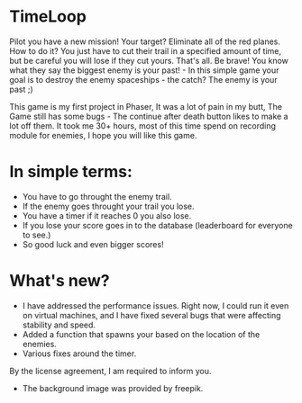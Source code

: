 ﻿# TimeLoop
Pilot you have a new mission! Your target? Eliminate all of the red planes. How to do it? You just have to cut their trail in a specified amount of time, but be careful you will lose if they cut yours. That's all. Be brave! You know what they say the biggest enemy is your past! - In this simple game your goal is to destroy the enemy spaceships - the catch? The enemy is your past ;)

This game is my first project in Phaser, It was a lot of pain in my butt, The Game still has some bugs - The continue after death button likes to make a lot off them. It took me 30+ hours, most of this time spend on recording module for enemies, I hope you will like this game.

# In simple terms:
- You have to go throught the enemy trail.
- If the enemy goes throught your trail you lose.
- You have a timer if it reaches 0 you also lose.
- If you lose your score goes in to the database (leaderboard for everyone to see.)
- So good luck and even bigger scores!

# What's new?
- I have addressed the performance issues. Right now, I could run it even on virtual machines, and I have fixed several bugs that were affecting stability and speed.
- Added a function that spawns your based on the location of the enemies.
- Various fixes around the timer.

By the license agreement, I am required to inform you.

- The background image was provided by freepik.
